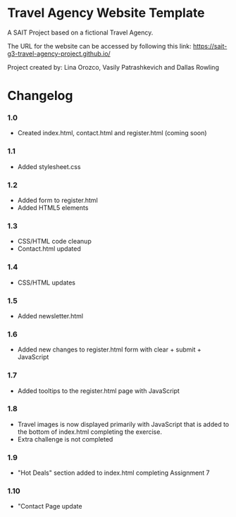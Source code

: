 # Travel Agency Website Template

A SAIT Project based on a fictional Travel Agency.

The URL for the website can be accessed by following this link:
https://sait-g3-travel-agency-project.github.io/

Project created by: Lina Orozco, Vasily Patrashkevich and Dallas Rowling

# Changelog 

### 1.0 ###
- Created index.html, contact.html and register.html (coming soon)

### 1.1 ###
- Added stylesheet.css

### 1.2 ###
- Added form to register.html
- Added HTML5 elements 

### 1.3 ###
- CSS/HTML code cleanup
- Contact.html updated

### 1.4 ###
- CSS/HTML updates

### 1.5 ###
- Added newsletter.html

### 1.6 ###
- Added new changes to register.html form with clear + submit + JavaScript

### 1.7 ###
- Added tooltips to the register.html page with JavaScript

### 1.8 ###
- Travel images is now displayed primarily with JavaScript that is added to the bottom of index.html completing the exercise.
- Extra challenge is not completed

### 1.9 ###

- "Hot Deals" section added to index.html completing Assignment 7

### 1.10 ###

- "Contact Page update